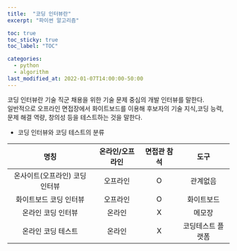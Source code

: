 ```yaml
---
title:  "코딩 인터뷰란"
excerpt: "파이썬 알고리즘"

toc: true
toc_sticky: true
toc_label: "TOC"

categories:
  - python
  - algorithm
last_modified_at: 2022-01-07T14:00:00-50:00
---
```


코딩 인터뷰란 기술 직군 채용을 위한 기술 문제 중심의 개발 인터뷰를 말한다.  
일반적으로 오프라인 면접장에서 화이트보드를 이용해 후보자의 기술 지식,코딩 능력, 문제 해결 역량, 창의성 등을 테스트하는 것을 말한다.
* 코딩 인터뷰와 코딩 테스트의 분류

| 명칭 | 온라인/오프라인  |  면접관 참석 | 도구  |
|:-:|:-:|:-:|:-:|
|  온사이트(오프라인) 코딩 인터뷰 | 오프라인  | O | 관계없음  |
|  화이트보드 코딩 인터뷰 | 오프라인 | O  | 화이트보드  |
|  온라인 코딩 인터뷰 | 온라인  | X  |  메모장 |
|  온라인 코딩 테스트 |  온라인 |  X |  코딩테스트 플랫폼 |